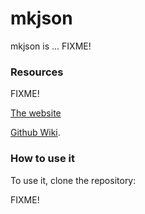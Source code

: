 
mkjson
=================

mkjson is ...
FIXME!

### Resources

FIXME!

[The website]() 

[Github Wiki]().



### How to use it

To use it, clone the repository:

FIXME!